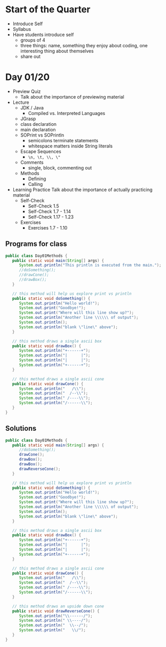 # Start of the Quarter

+ Introduce Self
+ Syllabus
+ Have students introduce self
  + groups of 4
  + three things: name, something they enjoy about coding, one interesting thing about themselves
  + share out

# Day 01/20

+ Preview Quiz
  - Talk about the importance of previewing material
+ Lecture
  - JDK / Java
    - Compiled vs. Interpreted Languages
  - JGrasp
  - class declaration
  - main declaration
  - SOPrint vs SOPrintln
    - semicolons terminate statements
    - whitespace matters inside String literals
  - Escape Sequences
    - `\n, \t, \\, \"`
  - Comments
    - single, block, commenting out
  - Methods
    - Defining
    - Calling
+ Learning Practice
  Talk about the importance of actually practicing material
  - Self-Check
    - Self-Check 1.5
    - Self-Check 1.7 - 1.14
    - Self-Check 1.17 - 1.23
  - Exercises
    - Exercises 1.7 - 1.10

## Programs for class

```java
public class Day01Methods {
   public static void main(String[] args) {
      System.out.println("This println is executed from the main.");
      //doSomething();
      //drawCone();
      //drawBox();
   }

   // this method will help us explore print vs println
   public static void doSomething() {
      System.out.println("Hello world!");
      System.out.print("Goodbye!");
      System.out.print("Where will this line show up?");
      System.out.println("Another line \\\\\\ of output");
      System.out.println();
      System.out.println("blank \"line\" above");
   }

   // this method draws a single ascii box
   public static void drawBox() {
      System.out.println("+------+");
      System.out.println("|      |");
      System.out.println("|      |");
      System.out.println("+------+");
   }

   // this method draws a single ascii cone
   public static void drawCone() {
      System.out.println("   /\\");
      System.out.println("  /--\\");
      System.out.println(" /----\\");
      System.out.println("/------\\");
   }
}
```

## Solutions

```java
public class Day01Methods {
   public static void main(String[] args) {
      //doSomething();
      drawCone();
      drawBox();
      drawBox();
      drawReverseCone();
   }

   // this method will help us explore print vs println
   public static void doSomething() {
      System.out.println("Hello world!");
      System.out.print("Goodbye!");
      System.out.print("Where will this line show up?");
      System.out.println("Another line \\\\\\ of output");
      System.out.println();
      System.out.println("blank \"line\" above");
   }

   // this method draws a single ascii box
   public static void drawBox() {
      System.out.println("+------+");
      System.out.println("|      |");
      System.out.println("|      |");
      System.out.println("+------+");
   }

   // this method draws a single ascii cone
   public static void drawCone() {
      System.out.println("   /\\");
      System.out.println("  /--\\");
      System.out.println(" /----\\");
      System.out.println("/------\\");
   }

   // this method draws an upside down cone
   public static void drawReverseCone() {
      System.out.println("\\------/");
      System.out.println(" \\----/");
      System.out.println("  \\--/");
      System.out.println("   \\/");
   }
}
```
